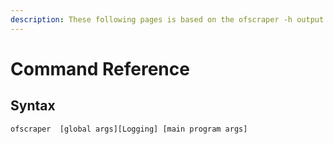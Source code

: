 ```yaml
---
description: These following pages is based on the ofscraper -h output
---
```


# Command Reference

## Syntax

```
ofscraper  [global args][Logging] [main program args]
```
